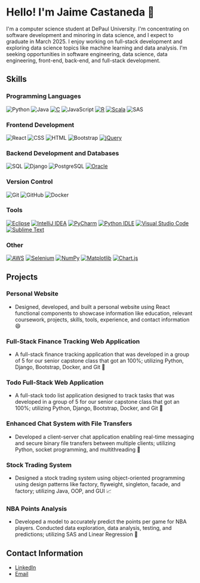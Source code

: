 # Hello! I'm Jaime Castaneda :slightly_smiling_face:

I'm a computer science student at DePaul University. I'm concentrating on software development and minoring in data science, and I expect to graduate in March 2025. I enjoy working on full-stack development and exploring data science topics like machine learning and data analysis. I'm seeking opportunities in software engineering, data science, data engineering, front-end, back-end, and full-stack development.

## Skills

### Programming Languages
![Python](https://img.shields.io/badge/-Python-black?style=flat-square&logo=python)
![Java](https://img.shields.io/badge/-Java-black?style=flat-square&logo=openjdk&logoColor=orange)
[![C](https://img.shields.io/badge/C-black?logo=c&logoColor=00599C)](#)
![JavaScript](https://img.shields.io/badge/-JavaScript-black?style=flat-square&logo=javascript)
[![R](https://img.shields.io/badge/R-black?logo=r&logoColor=165CAA)](#)
[![Scala](https://img.shields.io/badge/Scala-black?logo=scala&logoColor=DE3423)](#)
![SAS](https://img.shields.io/badge/-SAS-black?style=flat-square&logo=sas&logoColor=white)

### Frontend Development
![React](https://img.shields.io/badge/-React-black?style=flat-square&logo=react)
![CSS](https://img.shields.io/badge/-CSS-black?style=flat-square&logo=css3&logoColor=264de4)
![HTML](https://img.shields.io/badge/-HTML-black?style=flat-square&logo=html5)
![Bootstrap](https://img.shields.io/badge/-Bootstrap-black?style=flat-square&logo=bootstrap)
[![jQuery](https://img.shields.io/badge/jQuery-black?logo=jquery&logoColor=0769AD)](#)

### Backend Development and Databases
![SQL](https://img.shields.io/badge/-SQL-black?style=flat-square&logo=sqlite)
![Django](https://img.shields.io/badge/-Django-black?style=flat-square&logo=django&logoColor=092E20)
![PostgreSQL](https://img.shields.io/badge/-PostgreSQL-black?style=flat-square&logo=postgresql)
[![Oracle](https://custom-icon-badges.demolab.com/badge/Oracle-black?logo=oracle&logoColor=fff)](#)

### Version Control
![Git](https://img.shields.io/badge/-Git-black?style=flat-square&logo=git)
![GitHub](https://img.shields.io/badge/-GitHub-black?style=flat-square&logo=github)
![Docker](https://img.shields.io/badge/-Docker-black?style=flat-square&logo=docker)

### Tools
[![Eclipse](https://img.shields.io/badge/Eclipse-black?logo=Eclipse&logoColor=orange)](#)
[![IntelliJ IDEA](https://img.shields.io/badge/IntelliJIDEA-black?logo=intellij-idea&logoColor=white)](#)
[![PyCharm](https://img.shields.io/badge/PyCharm-000?logo=pycharm&logoColor=fff)](#)
[![Python IDLE](https://img.shields.io/badge/Python%20IDLE-black?logo=python&logoColor=4584B6)](#)
[![Visual Studio Code](https://custom-icon-badges.demolab.com/badge/Visual%20Studio%20Code-black?logo=vsc&logoColor=blue)](#)
[![Sublime Text](https://img.shields.io/badge/Sublime%20Text-black?logo=sublime-text&logoColor=important)](#)

### Other
[![AWS](https://img.shields.io/badge/AWS-black?logo=amazon-web-services&logoColor=FF9900)](#)
[![Selenium](https://img.shields.io/badge/Selenium-black?logo=selenium&logoColor=43B02A)](#)
[![NumPy](https://img.shields.io/badge/NumPy-black?logo=numpy&logoColor=4DABCF)](#)
[![Matplotlib](https://custom-icon-badges.demolab.com/badge/Matplotlib-black?logo=matplotlib&logoColor=71D291)](#)
[![Chart.js](https://img.shields.io/badge/Chart.js-black?logo=chartdotjs&logoColor=FF6384)](#)


## Projects

### Personal Website
- Designed, developed, and built a personal website using React functional components to showcase information like education, relevant coursework, projects, skills, tools, experience, and contact information :smile:

### Full-Stack Finance Tracking Web Application
- A full-stack finance tracking application that was developed in a group of 5 for our senior capstone class that got an 100%; utilizing Python, Django, Bootstrap, Docker, and Git :bank:

### Todo Full-Stack Web Application
- A full-stack todo list application designed to track tasks that was developed in a group of 5 for our senior capstone class that got an 100%; utilizing Python, Django, Bootstrap, Docker, and Git :calendar:

### Enhanced Chat System with File Transfers
- Developed a client-server chat application enabling real-time messaging and secure binary file transfers between multiple clients; utilizing Python, socket programming, and multithreading :file_folder:

### Stock Trading System
- Designed a stock trading system using object-oriented programming using design patterns like factory, flyweight, singleton, facade, and factory; utilizing Java, OOP, and GUI :chart_with_upwards_trend:

### NBA Points Analysis
- Developed a model to accurately predict the points per game for NBA players. Conducted data exploration, data analysis, testing, and predictions; utilizing SAS and Linear Regression :basketball:



## Contact Information
- [LinkedIn](https://www.linkedin.com/in/jaimecast03/)
- [Email](mailto:jaiimecast04@gmail.com)

